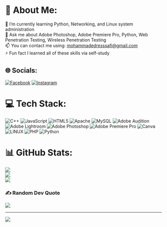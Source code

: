 # 💫 About Me:
🌱 I’m currently learning Python, Networking, and Linux system administration<br>💬 Ask me about Adobe Photoshop, Adobe Premiere Pro, Python, Web Penetration Testing, Wireless Penetration Testing<br>📫 You can contact me using: mohammadedresssafi@gmail.com<br>⚡ Fun fact I learned all of these skills via self-study


## 🌐 Socials:
[![Facebook](https://img.shields.io/badge/Facebook-%231877F2.svg?logo=Facebook&logoColor=white)](https://facebook.com/F4RD0WS) [![Instagram](https://img.shields.io/badge/Instagram-%23E4405F.svg?logo=Instagram&logoColor=white)](https://instagram.com/f3rd0ws) 

# 💻 Tech Stack:
![C++](https://img.shields.io/badge/c++-%2300599C.svg?style=for-the-badge&logo=c%2B%2B&logoColor=white) ![JavaScript](https://img.shields.io/badge/javascript-%23323330.svg?style=for-the-badge&logo=javascript&logoColor=%23F7DF1E) ![HTML5](https://img.shields.io/badge/html5-%23E34F26.svg?style=for-the-badge&logo=html5&logoColor=white) ![Apache](https://img.shields.io/badge/apache-%23D42029.svg?style=for-the-badge&logo=apache&logoColor=white) ![MySQL](https://img.shields.io/badge/mysql-%2300f.svg?style=for-the-badge&logo=mysql&logoColor=white) ![Adobe Audition](https://img.shields.io/badge/Adobe%20Audition-9999FF.svg?style=for-the-badge&logo=Adobe%20Audition&logoColor=white) ![Adobe Lightroom](https://img.shields.io/badge/Adobe%20Lightroom-31A8FF.svg?style=for-the-badge&logo=Adobe%20Lightroom&logoColor=white) ![Adobe Photoshop](https://img.shields.io/badge/adobephotoshop-%2331A8FF.svg?style=for-the-badge&logo=adobephotoshop&logoColor=white) ![Adobe Premiere Pro](https://img.shields.io/badge/Adobe%20Premiere%20Pro-9999FF.svg?style=for-the-badge&logo=Adobe%20Premiere%20Pro&logoColor=white) ![Canva](https://img.shields.io/badge/Canva-%2300C4CC.svg?style=for-the-badge&logo=Canva&logoColor=white) ![LINUX](https://img.shields.io/badge/Linux-FCC624?style=for-the-badge&logo=linux&logoColor=black) ![PHP](https://img.shields.io/badge/php-%23777BB4.svg?style=for-the-badge&logo=php&logoColor=white) ![Python](https://img.shields.io/badge/python-3670A0?style=for-the-badge&logo=python&logoColor=ffdd54)
# 📊 GitHub Stats:
![](https://github-readme-stats.vercel.app/api?username=Cyber0x3a&theme=radical&hide_border=false&include_all_commits=true&count_private=true)<br/>
![](https://github-readme-streak-stats.herokuapp.com/?user=Cyber0x3a&theme=radical&hide_border=false)<br/>
![](https://github-readme-stats.vercel.app/api/top-langs/?username=Cyber0x3a&theme=radical&hide_border=false&include_all_commits=true&count_private=false&layout=compact)

### ✍️ Random Dev Quote
![](https://quotes-github-readme.vercel.app/api?type=horizontal&theme=radical)

---
[![](https://visitcount.itsvg.in/api?id=Cyber0x3a&icon=0&color=0)](https://visitcount.itsvg.in)

<!-- Proudly created with GPRM ( https://gprm.itsvg.in ) -->
